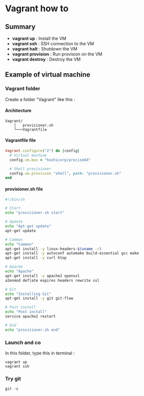 # Vagrant how to

## Summary

- **vagrant up** : Install the VM
- **vagrant ssh** : SSH connection to the VM
- **vagrant halt** : Shutdown the VM
- **vagrant provision** : Run provision on the VM
- **vagrant destroy** : Destroy the VM

## Example of virtual machine

### Vagrant folder

Create a folder "Vagrant" like this :

#### Architecture

```
Vagrant/
    │   provisioner.sh
    └───Vagrantfile
```

#### Vagrantfile file

```ruby
Vagrant.configure("2") do |config|
  # Virtual machine
  config.vm.box = "hashicorp/precise64"

  # Shell provisioner
  config.vm.provision "shell", path: "provisioner.sh"
end
```

#### provisioner.sh file

```bash
#!/bin/sh

# Start
echo "provisioner.sh start"

# Update
echo "Apt-get update"
apt-get update

# Common
echo "Common"
apt-get install -y linux-headers-$(uname -r)
apt-get install -y autoconf automake build-essential gcc make
apt-get install -y curl htop

# Apache
echo "Apache"
apt-get install -y apache2 openssl
a2enmod deflate expires headers rewrite ssl

# Git
echo "Installing Git"
apt-get install -y git git-flow

# Post install
echo "Post install"
service apache2 restart

# End
echo "provisioner.sh end"
```

### Launch and co

In this folder, type this in terminal :

```
vagrant up
vagrant ssh
```

### Try git

```
git -v
```
